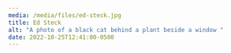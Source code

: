 ```yaml
---
media: /media/files/ed-steck.jpg
title: Ed Steck
alt: "A photo of a black cat behind a plant beside a window "
date: 2022-10-25T12:41:00-0500
---
```

